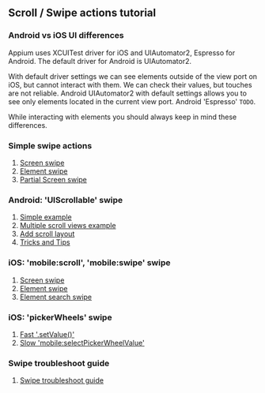 ## Scroll / Swipe actions tutorial

### Android vs iOS UI differences

Appium uses XCUITest driver for iOS and UIAutomator2, Espresso for
Android. The default driver for Android is UIAutomator2.

With default driver settings we can see elements outside of the view
port on iOS, but cannot interact with them. We can check their values,
but touches are not reliable. Android UIAutomator2 with default settings
allows you to see only elements located in the current view port.
Android 'Espresso' `TODO`.

While interacting with elements you should always keep in mind these
differences.

### Simple swipe actions

1. [Screen swipe](swipe/simple-screen.md)
2. [Element swipe](swipe/simple-element.md)
3. [Partial Screen swipe](swipe/simple-partial-screen.md)

### Android: 'UIScrollable' swipe

1. [Simple example](swipe/android-simple.md)
2. [Multiple scroll views example](swipe/android-multiple.md)
3. [Add scroll layout](swipe/android-layout-direction.md)
4. [Tricks and Tips](swipe/android-tricks.md)

### iOS: 'mobile:scroll', 'mobile:swipe' swipe

1. [Screen swipe](swipe/ios-mobile-screen.md)
2. [Element swipe](swipe/ios-mobile-element.md)
3. [Element search swipe](swipe/ios-mobile-element-search.md)

### iOS: 'pickerWheels' swipe

1. [Fast '.setValue()'](swipe/ios-picker-wheels-set-value.md)
2. [Slow 'mobile:selectPickerWheelValue'](swipe/ios-picker-wheels-mobile.md)

### Swipe troubleshoot guide

1. [Swipe troubleshoot guide](swipe/swipe-troubleshoot-guide.md)

